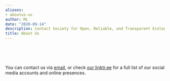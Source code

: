 ```yaml
---
aliases:
- aboutus-us
author: ML
date: "2020-09-14"
description: Contact Society for Open, Reliable, and Transparent Ecology and Evolutionary biology (SORTEE)
title: About Us
---
```



&nbsp;

&nbsp;

You can contact us via [email](mailto:sortecoevo@gmail.com), or check [our linktr.ee](https://linktr.ee/sortecoevo) for a full list of our social media accounts and online presences.    

&nbsp;

&nbsp;
